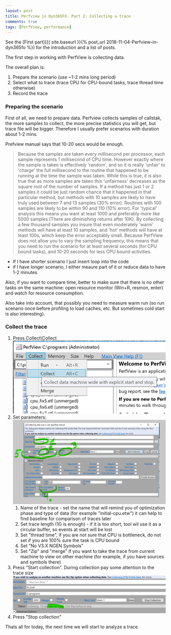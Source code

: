 ```yaml
---
layout: post
title: Perfview in Dyn365FO. Part 2: Collecting a trace
comments: true
tags: [PerfView, performance]
---
```

See the [First part]({{ site.baseurl }}{% post_url 2018-11-04-Perfview-in-dyn365fo %}) for the introduction and a list of posts.

The first step in working with PerfView is collecting data. 

The overall plan is:
  1. Prepare the scenario (use ~1-2 mins long period)
  2. Select what to trace (trace CPU for CPU-bound tasks, trace thread time otherwise)
  3. Record the trace

### Preparing the scenario

First of all, we need to prepare data. Perfview collects samples of callstak, the more samples to collect, the more precise statistics you will get, but trace file will be bigger. Therefore I usually prefer scenarios with duration about 1-2 mins. 

Prefview manual says that  10-20 secs would be enough.

> Because the samples are taken every millisecond per processor, each sample represents 1 millisecond of CPU time.   However exactly where the sample is taken is effectively 'random', and so it is really 'unfair' to 'charge' the full millisecond to the routine that happened to be running at the time the sample was taken.   While this is true, it is also true that as more samples are taken this 'unfairness' decreases as the square root of the number of samples.   If a method has just 1 or 2 samples it could be just random chance that it happened in that particular method, but methods with 10 samples are likely to have truly used between 7 and 13 samples (30% error).  Routines with 100 samples are likely to be within 90 and 110 (10% error).    For 'typical' analysis this means you want at least 1000 and preferably more like 5000 samples (There are diminishing returns after 10K).   By collecting a few thousand samples you insure that even moderately 'warm' methods will have at least 10 samples, and 'hot' methods will have at least 100s, which keep the error acceptably small.   Because PerfView does not allow you to vary the sampling frequency, this means that you need to run the scenario for at least several seconds (for CPU bound tasks), and 10-20 seconds for less CPU bound activities.   


- If I have shorter scenario I just insert loop into the code
- if I have longer scenario, I either meaure part of it or reduce data to have 1-2 minutes  
  
Also, if you want to compare time, better to make sure that there is no other tasks on the same machine: open resource monitor (Win+R, resmon, enter) and watch for resource consumption. 

Also take into account, that possibly you need to measure warm run (so run scenario once before profiling to load caches, etc. But sometimes cold start is also interesting).

### Collect the trace

1. Press Collect\Collect
![Perfview opening collect dialog](/assets/perfview-collect-collect.png)
2. Set parameters:
![Settings in collect dialog](/assets/perfview-collect-settings.png)
   1. Name of the trace - set the name that will remind you of optimization phase and type of data (for example "initial-cpu.etw") it can help to find baseline for comparison of traces later
   2. Set trace length (1G is enough) - if it is too short, tool wil use it as a circular buffer, so events at start will be lost
   3. Set "thread time", if you are not sure that CPU is bottleneck, do not  set if you are 100% sure the task is CPU bound  
   4. Set "No V3.X NGEN Symbols" 
   5. Set "Zip" and "merge" if you want to take the trace from current machine to view on other machine (for example, if you have sources and symbols there)
3. Press "Start collection". During collection pay some attention to the trace size
![Current trace size](/assets/perfview-collect-collection.png) 
4. Press "Stop collection"

Thats all for today, the next time we will start to analyze a trace.